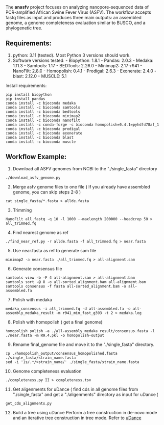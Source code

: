 
The **anasfv** project focuses on analyzing nanopore-sequenced data of PCR-amplified African Swine Fever Virus (ASFV). The workflow accepts fastq files as input and produces three main outputs: an assembled genome, a genome completeness evaluation similar to BUSCO, and a phylogenetic tree.

## Requirements:

1. python: 3.11 (tested). Most Python 3 versions should work.
2. Software versions tested:
	 \- Biopython: 1.8.1
	 \- Pandas: 2.0.3
	 \- Medaka: 1.11.3
 	 \- Samtools: 1.17
  	 \- BEDTools: 2.26.0
  	 \- Minimap2: 2.17-r941
  	 \- NanoFilt: 2.8.0
  	 \- Homopolish: 0.4.1
  	 \- Prodigal: 2.6.3
  	 \- Exonerate: 2.4.0
  	 \- blast: 2.12.0
  	 \- MUSCLE: 5.1
  	 
 
Install requirements:
```
pip install biopython
pip install pandas
conda install -c bioconda medaka
conda install -c bioconda samtools
conda install -c bioconda bedtools
conda install -c bioconda minimap2
conda install -c bioconda nanofilt 
conda install -c conda-forge -c bioconda homopolish=0.4.1=pyhdfd78af_1
conda install -c bioconda prodigal
conda install -c bioconda exonerate
conda install -c bioconda blast
conda install -c bioconda muscle
```
## Workflow Example:

1. Download all ASFV genomes from NCBI to the "./single_fasta" directory
```
./download_asfv_genome.py
```
2. Merge asfv genome files to one file
( If you already have assembled genome, you can skip steps 2-8 )
```
cat single_fasta/*.fasta > allde.fasta
```
3. Trimming
```
NanoFilt all.fastq -q 10 -l 1000 --maxlength 200000 --headcrop 50 > all_trimmed.fq
```
4. Find nearest genome as ref
```
./find_near_ref.py -r allde.fasta -f all_trimmed.fq > near.fasta
```
5. Use near.fasta as ref to generate sam file
```
minimap2 -a near.fasta ./all_trimmed.fq > all-alignment.sam
```
6. Generate consensus file
```
samtools view -b -F 4 all-alignment.sam > all-alignment.bam
samtools sort -@ 8 -o all-sorted_alignment.bam all-alignment.bam
samtools consensus -f fasta all-sorted_alignment.bam -o all-assembled.fa
```
7. Polish with medaka
```
medaka_consensus -i all_trimmed.fq -d all-assembled.fa -o all-assembly_medaka_result -m r941_min_fast_g303 -t 2 > medaka.log
```
8. Polish with homopolish
( get a final genome)
```
homopolish polish -a ./all-assembly_medaka_result/consensus.fasta -l ./near.fasta -m R9.4.pkl -o homopolish-output
```
9. Rename final_genome file and move it to the "./single_fasta" directory.
```
cp ./homopolish_output/consensus_homopolished.fasta ./single_fasta/strain_name.fasta
sed -i '1s/.*/>strain_name/' ./single_fasta/strain_name.fasta
``` 
10. Genome completeness evaluation
```
./completeness.py II > completeness.tsv
```
11. Get aligenments for uDance
( find cds in all genome files from "./single_fasta" and get a "./aligenments" directory as input for uDance )
```
get_cds_alignments.py
```
12. Build a tree using uDance
Perform a tree construction in de-novo mode and an iterative tree construction in tree mode. Refer to [uDance](https://github.com/balabanmetin/uDance)
